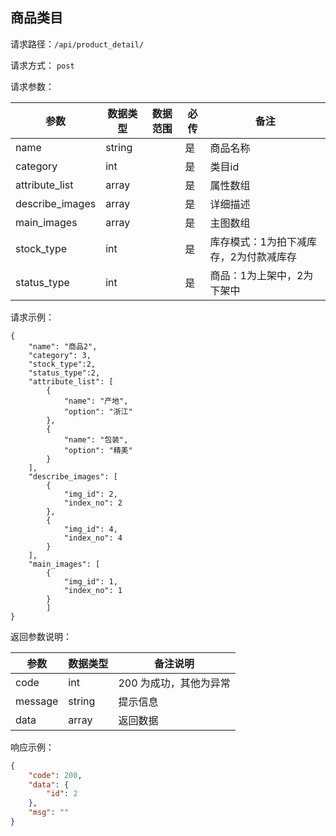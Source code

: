 ## 商品类目


请求路径：`/api/product_detail/`

请求方式： `post`

请求参数： 

| 参数      | 数据类型 | 数据范围 | 必传 | 备注                                             |
| --------- | -------- | -------- | ---- | ------------------------------------------------ |
| name | string    |          | 是   | 商品名称 |
| category | int    |          | 是   | 类目id |
| attribute_list | array    |          | 是  | 属性数组 |
| describe_images | array    |          | 是   | 详细描述 |
| main_images | array    |          | 是  | 主图数组 |
| stock_type | int     |          | 是  | 库存模式：1为拍下减库存，2为付款减库存 |
| status_type | int     |          | 是  | 商品：1为上架中，2为下架中 |


请求示例：

```
{
    "name": "商品2",
    "category": 3,
    "stock_type":2,
    "status_type":2,
    "attribute_list": [
        {
            "name": "产地",
            "option": "浙江"
        },
        {
            "name": "包装",
            "option": "精美"
        }
    ],
    "describe_images": [
        {
            "img_id": 2,
            "index_no": 2
        },
        {
            "img_id": 4,
            "index_no": 4
        }
    ],
    "main_images": [
    	{
            "img_id": 1,
            "index_no": 1
        }
    	]
}
```



返回参数说明：

| 参数    | 数据类型 | 备注说明               |
| ------- | -------- | ---------------------- |
| code    | int      | 200 为成功，其他为异常 |
| message | string   | 提示信息               |
| data    | array    | 返回数据               |

响应示例：

```json
{
    "code": 200,
    "data": {
        "id": 2
    },
    "msg": ""
}
```